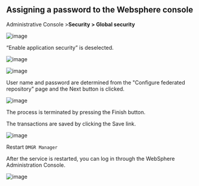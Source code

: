 ## Assigning a password to the Websphere console

Administrative Console >**Security > Global security**

![image](https://user-images.githubusercontent.com/3519706/80279286-3dd24c80-8705-11ea-8872-83288b2a4e5e.png)

“Enable application security” is deselected.

![image](https://user-images.githubusercontent.com/3519706/80279294-52164980-8705-11ea-8086-e001b64af161.png)

![image](https://user-images.githubusercontent.com/3519706/80279309-6f4b1800-8705-11ea-8e12-3aa8b14b9b00.png)

User name and password are determined from the "Configure federated repository" page and the Next button is clicked.

![image](https://user-images.githubusercontent.com/3519706/80279322-8ee24080-8705-11ea-9032-34090d76b582.png)

The process is terminated by pressing the Finish button.

The transactions are saved by clicking the Save link.

![image](https://user-images.githubusercontent.com/3519706/80279331-afaa9600-8705-11ea-883b-572c7b5b4ad5.png)

Restart `DMGR Manager`

After the service is restarted, you can log in through the WebSphere Administration Console.

![image](https://user-images.githubusercontent.com/3519706/80279367-dec10780-8705-11ea-93ea-5d7b7f0d213e.png)
